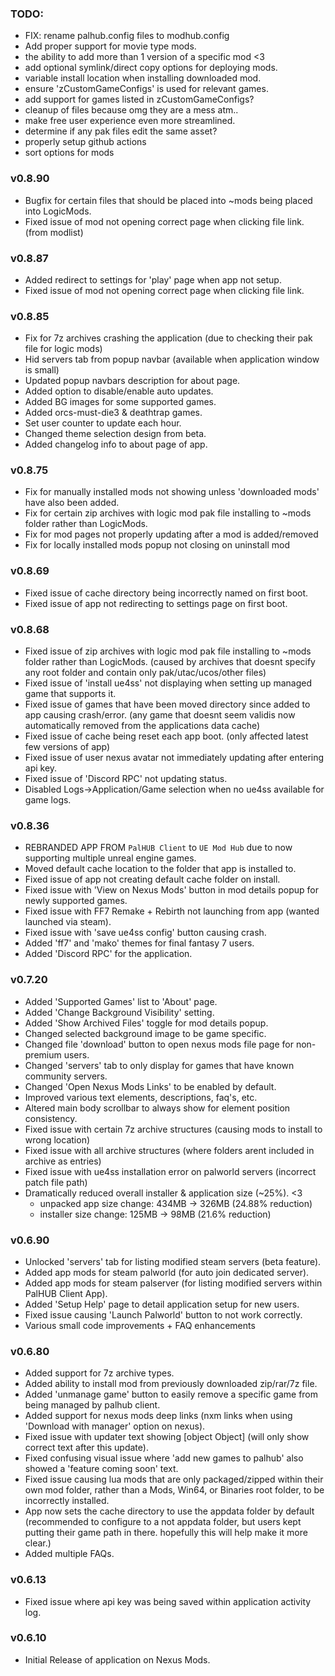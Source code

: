 
### TODO: 
- FIX: rename palhub.config files to modhub.config
- Add proper support for movie type mods. 
- the ability to add more than 1 version of a specific mod <3
- add optional symlink/direct copy options for deploying mods.
- variable install location when installing downloaded mod.
- ensure 'zCustomGameConfigs' is used for relevant games.
- add support for games listed in zCustomGameConfigs? 
- cleanup of files because omg they are a mess atm..
- make free user experience even more streamlined.
- determine if any pak files edit the same asset? 
- properly setup github actions 
- sort options for mods

### v0.8.90
- Bugfix for certain files that should be placed into ~mods being placed into LogicMods. 
- Fixed issue of mod not opening correct page when clicking file link. (from modlist)

### v0.8.87
- Added redirect to settings for 'play' page when app not setup. 
- Fixed issue of mod not opening correct page when clicking file link. 

### v0.8.85
- Fix for 7z archives crashing the application (due to checking their pak file for logic mods)
- Hid servers tab from popup navbar (available when application window is small)
- Updated popup navbars description for about page. 
- Added option to disable/enable auto updates.
- Added BG images for some supported games. 
- Added orcs-must-die3 & deathtrap games. 
- Set user counter to update each hour.
- Changed theme selection design from beta. 
- Added changelog info to about page of app. 

### v0.8.75
- Fix for manually installed mods not showing unless 'downloaded mods' have also been added. 
- Fix for certain zip archives with logic mod pak file installing to ~mods folder rather than LogicMods. 
- Fix for mod pages not properly updating after a mod is added/removed
- Fix for locally installed mods popup not closing on uninstall mod

### v0.8.69
- Fixed issue of cache directory being incorrectly named on first boot. 
- Fixed issue of app not redirecting to settings page on first boot. 

### v0.8.68
- Fixed issue of zip archives with logic mod pak file installing to ~mods folder rather than LogicMods. 
(caused by archives that doesnt specify any root folder and contain only pak/utac/ucos/other files)
- Fixed issue of 'install ue4ss' not displaying when setting up managed game that supports it. 
- Fixed issue of games that have been moved directory since added to app causing crash/error.
(any game that doesnt seem validis now automatically removed from the applications data cache)
- Fixed issue of cache being reset each app boot. (only affected latest few versions of app)
- Fixed issue of user nexus avatar not immediately updating after entering api key.
- Fixed issue of 'Discord RPC' not updating status. 
- Disabled Logs->Application/Game selection when no ue4ss available for game logs.

### v0.8.36
- REBRANDED APP FROM `PalHUB Client` to `UE Mod Hub` due to now supporting multiple unreal engine games. 
- Moved default cache location to the folder that app is installed to.  
- Fixed issue of app not creating default cache folder on install.
- Fixed issue with 'View on Nexus Mods' button in mod details popup for newly supported games. 
- Fixed issue with FF7 Remake + Rebirth not launching from app (wanted launched via steam).
- Fixed issue with 'save ue4ss config' button causing crash. 
- Added 'ff7' and 'mako' themes for final fantasy 7 users. 
- Added 'Discord RPC' for the application.

### v0.7.20
- Added 'Supported Games' list to 'About' page.
- Added 'Change Background Visibility' setting.
- Added 'Show Archived Files' toggle for mod details popup.
- Changed selected background image to be game specific.
- Changed file 'download' button to open nexus mods file page for non-premium users.
- Changed 'servers' tab to only display for games that have known community servers.
- Changed 'Open Nexus Mods Links' to be enabled by default. 
- Improved various text elements, descriptions, faq's, etc. 
- Altered main body scrollbar to always show for element position consistency.
- Fixed issue with certain 7z archive structures (causing mods to install to wrong location)
- Fixed issue with all archive structures (where folders arent included in archive as entries)
- Fixed issue with ue4ss installation error on palworld servers (incorrect patch file path)
- Dramatically reduced overall installer & application size (~25%). <3
  - unpacked app size change: 434MB -> 326MB (24.88% reduction)
  - installer size change: 125MB -> 98MB (21.6% reduction)

### v0.6.90
- Unlocked 'servers' tab for listing modified steam servers (beta feature).
- Added app mods for steam palworld (for auto join dedicated server).
- Added app mods for steam palserver (for listing modified servers within PalHUB Client App).
- Added 'Setup Help' page to detail application setup for new users.
- Fixed issue causing 'Launch Palworld' button to not work correctly. 
- Various small code improvements + FAQ enhancements

### v0.6.80
- Added support for 7z archive types.
- Added ability to install mod from previously downloaded zip/rar/7z file.
- Added 'unmanage game' button to easily remove a specific game from being managed by palhub client. 
- Added support for nexus mods deep links (nxm links when using 'Download with manager' option on nexus).
- Fixed issue with updater text showing [object Object] (will only show correct text after this update).
- Fixed confusing visual issue where 'add new games to palhub' also showed a 'feature coming soon' text. 
- Fixed issue causing lua mods that are only packaged/zipped within their own mod folder, rather than a Mods, Win64, or Binaries root folder, to be incorrectly installed. 
- App now sets the cache directory to use the appdata folder by default (recommended to configure to a not appdata folder, but users kept putting their game path in there. hopefully this will help make it more clear.)
- Added multiple FAQs.

### v0.6.13
- Fixed issue where api key was being saved within application activity log. 

### v0.6.10
- Initial Release of application on Nexus Mods.

